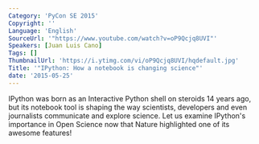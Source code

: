 ```yaml
---
Category: 'PyCon SE 2015'
Copyright: ''
Language: 'English'
SourceUrl: '"https://www.youtube.com/watch?v=oP9Qcjq8UVI"'
Speakers: [Juan Luis Cano]
Tags: []
ThumbnailUrl: 'https://i.ytimg.com/vi/oP9Qcjq8UVI/hqdefault.jpg'
Title: '"IPython: How a notebook is changing science"'
date: '2015-05-25'
---
```

IPython was born as an Interactive Python shell on steroids 14 years ago, but its notebook tool is shaping the way scientists, developers and even journalists communicate and explore science. Let us examine IPython's importance in Open Science now that Nature highlighted one of its awesome features!
